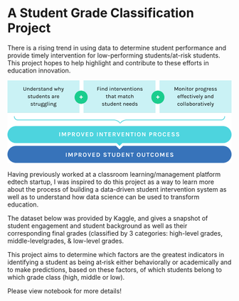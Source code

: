 # A Student Grade Classification Project

There is a rising trend in using data to determine student performance and provide timely intervention for low-performing students/at-risk students. This project hopes to help highlight and contribute to these efforts in education innovation.

![Student Intervention](https://github.com/jadexshao/Student_Data_Project/blob/master/student%20intervention%20graphic.png)

Having previously worked at a classroom learning/management platform edtech startup, I was inspired to do this project as a way to learn more about the process of building a data-driven student intervention system as well as to understand how data science can be used to transform education.

The dataset below was provided by Kaggle, and gives a snapshot of student engagement and student background as well as their corresponding final grades (classified by 3 categories: high-level grades, middle-levelgrades, & low-level grades.

This project aims to determine which factors are the greatest indicators in identifying a student as being at‐risk either behaviorally or academically and to make predictions, based on these factors, of which students belong to which grade class (high, middle or low).


Please view notebook for more details! 
